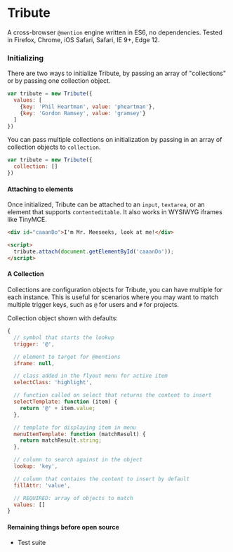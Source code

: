 # Tribute
A cross-browser `@mention` engine written in ES6, no dependencies. Tested in Firefox, Chrome, iOS Safari, Safari, IE 9+, Edge 12.

### Initializing
There are two ways to initialize Tribute, by passing an array of "collections" or by passing one collection object.

```js
var tribute = new Tribute({
  values: [
    {key: 'Phil Heartman', value: 'pheartman'},
    {key: 'Gordon Ramsey', value: 'gramsey'}
  ]
})
```

You can pass multiple collections on initialization by passing in an array of collection objects to `collection`.

```js
var tribute = new Tribute({
  collection: []
})
```

#### Attaching to elements
Once initialized, Tribute can be attached to an `input`, `textarea`, or an element that supports `contenteditable`. It also works in WYSIWYG iframes like TinyMCE.

```html
<div id="caaanDo">I'm Mr. Meeseeks, look at me!</div>

<script>
  tribute.attach(document.getElementById('caaanDo'));
</script>
```

#### A Collection
Collections are configuration objects for Tribute, you can have multiple for each instance. This is useful for scenarios where you may want to match multiple trigger keys, such as `@` for users and `#` for projects.


Collection object shown with defaults:
```js
{
  // symbol that starts the lookup
  trigger: '@',

  // element to target for @mentions
  iframe: null,

  // class added in the flyout menu for active item
  selectClass: 'highlight',

  // function called on select that returns the content to insert
  selectTemplate: function (item) {
    return '@' + item.value;
  },

  // template for displaying item in menu
  menuItemTemplate: function (matchResult) {
    return matchResult.string;
  },

  // column to search against in the object
  lookup: 'key',

  // column that contains the content to insert by default
  fillAttr: 'value',

  // REQUIRED: array of objects to match
  values: []
}
```

#### Remaining things before open source
* Test suite
